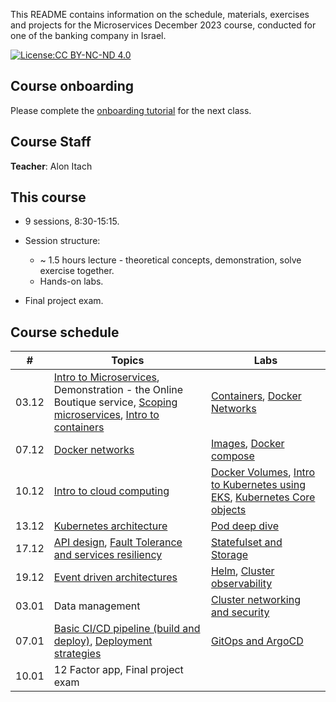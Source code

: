 This README contains information on the schedule, materials, exercises and projects for the Microservices December 2023 course, conducted for one of the banking company in Israel.

[![License:CC BY-NC-ND 4.0](https://img.shields.io/badge/License-CC%20BY--NC--ND%204.0-lightgrey.svg)](https://creativecommons.org/licenses/by-nc-nd/4.0/)


## Course onboarding

Please complete the [onboarding tutorial](tutorials/onboarding.md) for the next class.

## Course Staff

**Teacher**: Alon Itach

## This course

- 9 sessions, 8:30-15:15.

- Session structure:
  - ~ 1.5 hours lecture - theoretical concepts, demonstration, solve exercise together.
  - Hands-on labs. 

- Final project exam.

## Course schedule


| #          | Topics                                                                                                                                                                                                                                                                                                                                                           | Labs                                                                                                                                                                           | 
|------------|------------------------------------------------------------------------------------------------------------------------------------------------------------------------------------------------------------------------------------------------------------------------------------------------------------------------------------------------------------------|--------------------------------------------------------------------------------------------------------------------------------------------------------------------------------|
| 03.12      | [Intro to Microservices](https://alonitac.github.io/Microservices23/slides/microservices_intro.html), Demonstration - the Online Boutique service, [Scoping microservices](https://alonitac.github.io/Microservices23/slides/microservices_scoping_services.html), [Intro to containers](https://alonitac.github.io/Microservices23/slides/containers_intro.html) | [Containers](tutorials/docker_containers.md), [Docker Networks](tutorials/docker_networking.md)                                                                                |   
| 07.12      | [Docker networks](https://alonitac.github.io/Microservices23/slides/docker_networking.html)                                                                                                                                                                                                                                                                      | [Images](tutorials/docker_images.md), [Docker compose](tutorials/docker_compose.md)                                                                                            | 
| 10.12      | [Intro to cloud computing](https://alonitac.github.io/Microservices23/slides/aws_intro.html)                                                                                                                                                                                                                                                                     | [Docker Volumes](tutorials/docker_volumes.md), [Intro to Kubernetes using EKS](tutorials/k8s_setup_and_intro_eks.md), [Kubernetes Core objects](tutorials/k8s_core_objects.md) | 
| 13.12      | [Kubernetes architecture](tutorials/k8s_main_components.md)                                                                                                                                                                                                                                                                                                      | [Pod deep dive](tutorials/k8s_pod_deep_dive.md)                                                                                                                                | 
| 17.12      | [API design](https://alonitac.github.io/Microservices23/slides/microservices_api_design.html), [Fault Tolerance and services resiliency](https://alonitac.github.io/Microservices23/slides/microservices_fault_tolerene.html)                                                                                                                                    | [Statefulset and Storage](tutorials/k8s_statefulset_and_storage.md)                                                                                                            | 
| 19.12      | [Event driven architectures](https://alonitac.github.io/Microservices23/slides/microservices_event_driven.html)                                                                                                                                                                                                                                                  | [Helm](tutorials/k8s_helm.md), [Cluster observability](tutorials/k8s_observability.md)                                                                                         | 
| 03.01      | Data management                                                                                                                                                                                                                                                                                                                                                  | [Cluster networking and security](tutorials/k8s_networking.md)                                                                                                                 | 
| 07.01      | [Basic CI/CD pipeline (build and deploy)](tutorials/ci_cd_pipeline.md), [Deployment strategies](https://alonitac.github.io/Microservices23/slides/microservices_deployment_strategies.html)                                                                                                                                                                      | [GitOps and ArgoCD](tutorials/k8s_argocd.md)                                                                                                                                   | 
| 10.01 | 12 Factor app, Final project exam                                                                                                                                                                                                                                                                                                                                |                                                                                                                                                                                | 


